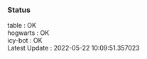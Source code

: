 ### Status


table : OK  
hogwarts : OK  
icy-bot : OK  
Latest Update : 2022-05-22 10:09:51.357023
